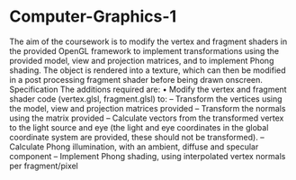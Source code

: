 # Computer-Graphics-1
The aim of the coursework is to modify the vertex and fragment shaders in the provided OpenGL framework to implement transformations using the provided model, view and projection matrices, and to implement Phong shading. The object is rendered into a texture, which can then be modified in a post processing fragment shader before being drawn onscreen.
Specification
The additions required are:
• Modify the vertex and fragment shader code (vertex.glsl, fragment.glsl) to:
– Transform the vertices using the model, view and projection matrices provided
– Transform the normals using the matrix provided
– Calculate vectors from the transformed vertex to the light source and eye (the light and eye coordinates in the global coordinate system are
provided, these should not be transformed).
– Calculate Phong illumination, with an ambient, diffuse and specular component
– Implement Phong shading, using interpolated vertex normals per fragment/pixel


